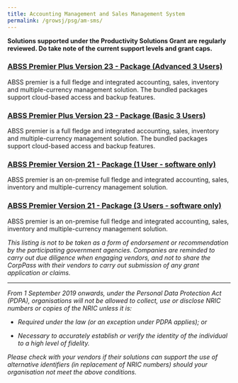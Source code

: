 ```yaml
---
title: Accounting Management and Sales Management System
permalink: /growsj/psg/am-sms/
---
```


**Solutions supported under the Productivity Solutions Grant are regularly reviewed. Do take note of the current support levels and grant caps.**

### [ABSS Premier Plus Version 23 - Package (Advanced 3 Users)](/growsj/psg/am-sms/abssppv23-pkg-adv-3users/)

ABSS premier is a full fledge and integrated accounting, sales, inventory and multiple-currency management solution. The bundled packages support cloud-based access and backup features.

### [ABSS Premier Plus Version 23 - Package (Basic 3 Users)](/growsj/psg/AMSMS)

ABSS premier is a full fledge and integrated accounting, sales, inventory and multiple-currency management solution. The bundled packages support cloud-based access and backup features.

### [ABSS Premier Version 21 - Package (1 User - software only)](/growsj/psg/AMCIMSMS)

ABSS premier is an on-premise full fledge and integrated accounting, sales, inventory and multiple-currency management solution.

### [ABSS Premier Version 21 - Package (3 Users - software only)](/growsj/psg/AMCIMSMS)

ABSS premier is an on-premise full fledge and integrated accounting, sales, inventory and multiple-currency management solution.


*This listing is not to be taken as a form of endorsement or recommendation by the participating government agencies. Companies are reminded to carry out due diligence when engaging vendors, and not to share the CorpPass with their vendors to carry out submission of any grant application or claims.*

***

*From 1 September 2019 onwards, under the Personal Data Protection Act (PDPA), organisations will not be allowed to collect, use or disclose NRIC numbers or copies of the NRIC unless it is:*

- *Required under the law (or an exception under PDPA applies); or*

- *Necessary to accurately establish or verify the identity of the individual to a high level of fidelity.*

*Please check with your vendors if their solutions can support the use of alternative identifiers (in replacement of NRIC numbers) should your organisation not meet the above conditions.*